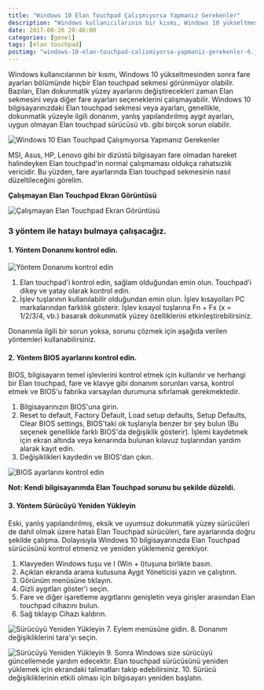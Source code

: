 ```yaml
---
title: "Windows 10 Elan Touchpad Çalışmıyorsa Yapmanız Gerekenler"
description: "Windows kullanıcılarının bir kısmı, Windows 10 yükseltmesinden sonra fare ayarları bölümünde hiçbir Elan touchpad sekmesi görünmüyor olabilir."
date: 2017-08-26 20:46:00
categories: [genel]
tags: [elan touchpad]
postimg: "windows-10-elan-touchpad-calismiyorsa-yapmaniz-gerekenler-6.jpg"
---
```


Windows kullanıcılarının bir kısmı, Windows 10 yükseltmesinden sonra fare ayarları bölümünde hiçbir Elan touchpad sekmesi görünmüyor olabilir. Bazıları, Elan dokunmatik yüzey ayarlarını değiştirecekleri zaman Elan sekmesini veya diğer fare ayarları seçeneklerini çalışmayabilir. Windows 10 bilgisayarınızdaki Elan touchpad sekmesi veya ayarları, genellikle, dokunmatik yüzeyle ilgili donanım, yanlış yapılandırılmış aygıt ayarları, uygun olmayan Elan touchpad sürücüsü vb. gibi birçok sorun olabilir.

![Windows 10 Elan Touchpad Çalışmıyorsa Yapmanız Gerekenler](https://ahmetcadirci.com.tr/images/windows-10-elan-touchpad-calismiyorsa-yapmaniz-gerekenler-6.jpg "Windows 10 Elan Touchpad Çalışmıyorsa Yapmanız Gerekenler")

MSI, Asus, HP, Lenovo gibi bir dizüstü bilgisayarı fare olmadan hareket halindeyken Elan touchpad'in normal çalışmaması oldukça rahatsızlık vericidir. Bu yüzden, fare ayarlarında Elan touchpad sekmesinin nasıl düzeltileceğini görelim.

**Çalışmayan Elan Touchpad Ekran Görüntüsü**

![Çalışmayan Elan Touchpad Ekran Görüntüsü](https://ahmetcadirci.com.tr/images/windows-10-elan-touchpad-calismiyorsa-yapmaniz-gerekenler-1.jpg "Çalışmayan Elan Touchpad Ekran Görüntüsü")

### 3 yöntem ile hatayı bulmaya çalışacağız.

#### 1. Yöntem Donanımı kontrol edin.

![Yöntem Donanımı kontrol edin](https://ahmetcadirci.com.tr/images/windows-10-elan-touchpad-calismiyorsa-yapmaniz-gerekenler-2.jpg "Yöntem Donanımı kontrol edin")

1. Elan touchpad'i kontrol edin, sağlam olduğundan emin olun. Touchpad'i dikey ve yatay olarak kontrol edin.
2. İşlev tuşlarının kullanılabilir olduğundan emin olun. İşlev kısayolları PC markalarından farklılık gösterir. İşlev kısayol tuşlarına Fn + Fx (x = 1/2/3/4, vb.) basarak dokunmatik yüzey özelliklerini etkinleştirebilirsiniz. 

Donanımla ilgili bir sorun yoksa, sorunu çözmek için aşağıda verilen yöntemleri kullanabilirsiniz.


#### 2. Yöntem BIOS ayarlarını kontrol edin.

BIOS, bilgisayarın temel işlevlerini kontrol etmek için kullanılır ve herhangi bir Elan touchpad, fare ve klavye gibi donanım sorunları varsa, kontrol etmek ve BIOS'u fabrika varsayılan durumuna sıfırlamak gerekmektedir.

1. Bilgisayarınızın BIOS'una girin.
2. Reset to default, Factory Default, Load setup defaults, Setup Defaults, Clear BIOS settings, BIOS'taki ok tuşlarıyla benzer bir şey bulun (Bu seçenek genellikle farklı BIOS'da değişiklik gösterir). İşlemi kaydetmek için ekran altında veya kenarında bulunan kılavuz tuşlarından yardım alarak kayıt edin.
3. Değişiklikleri kaydedin ve BIOS'dan çıkın.

![BIOS ayarlarını kontrol edin](https://ahmetcadirci.com.tr/images/windows-10-elan-touchpad-calismiyorsa-yapmaniz-gerekenler-3.jpg "BIOS ayarlarını kontrol edin")

**Not: Kendi bilgisayarımda Elan Touchpad sorunu bu şekilde düzeldi.**


#### 3. Yöntem Sürücüyü Yeniden Yükleyin

Eski, yanlış yapılandırılmış, eksik ve uyumsuz dokunmatik yüzey sürücüleri de dahil olmak üzere hatalı Elan Touchpad sürücüleri, fare ayarlarında doğru şekilde çalışma. Dolayısıyla Windows 10 bilgisayarınızda Elan Touchpad sürücüsünü kontrol etmeniz ve yeniden yüklemeniz gerekiyor.

1. Klavyeden Windows tuşu ve I (Win + I)tuşuna birlikte basın.
2. Açıklan ekranda arama kutusuna Aygıt Yöneticisi yazın ve çalıştırın.
3. Görünüm menüsüne tıklayın.
4. Gizli aygıtları göster'i seçin.
5. Fare ve diğer işaretleme aygıtlarını genişletin veya girişler arasından Elan touchpad cihazını bulun.
6. Sağ tıklayıp Cihazı kaldırın.

![Sürücüyü Yeniden Yükleyin](https://ahmetcadirci.com.tr/images/windows-10-elan-touchpad-calismiyorsa-yapmaniz-gerekenler-4.jpg "Sürücüyü Yeniden Yükleyin")
7. Eylem menüsüne gidin.
8. Donanım değişikliklerini tara'yı seçin.

![Sürücüyü Yeniden Yükleyin](https://ahmetcadirci.com.tr/images/windows-10-elan-touchpad-calismiyorsa-yapmaniz-gerekenler-5.jpg "Sürücüyü Yeniden Yükleyin")
9. Sonra Windows size sürücüyü güncellemede yardım edecektir. Elan touchpad sürücüsünü yeniden yüklemek için ekrandaki talimatları takip edebilirsiniz.
10. Sürücü değişikliklerinin etkili olması için bilgisayarı yeniden başlatın.